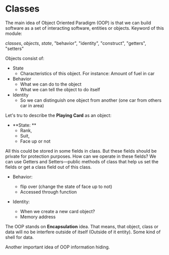 # Classes

The main idea of Object Oriented Paradigm (OOP) is that we can build software as a set of interacting software, entities or objects.
Keyword of this module:

*classes*, *objects*, *state*, "behavior", "identity", "construct", "getters", "setters"

Objects consist of:
- State
  - Characteristics of this object. For instance: Amount of fuel in car
- Behavior
  - What we can do to the object
  - What we can tell the object to do itself
- Identity
  - So we can distinguish one object from another (one car from others car in area)

Let's tru to describe the **Playing Card** as an object:
- **State: **
  - Rank, 
  - Suit, 
  - Face up or not

All this could be stored in some fields in class. But these fields should be private for protection purposes. How can we operate in these fields? We can use Getters and Setters—public methods of class that help us set the fields or get a class field out of this class. 

- Behavior:
  - flip over (change the state of face up to not)
  - Accessed through function

- Identity:
  - When we create a new card object?
  - Memory address 

The OOP stands on **Encapsulation** idea. That means, that object, class or data will no be interfere outside of itself (Outside of it entity). Some kind of shell for data.

Another important idea of OOP information hiding.